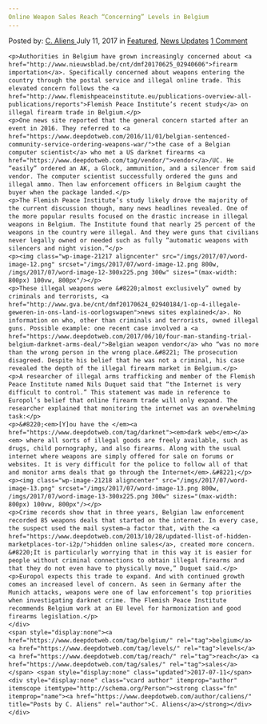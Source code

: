 ```yaml
---
Online Weapon Sales Reach “Concerning” Levels in Belgium
---
```

<article class="post-listing post-21212 post type-post status-publish format-standard has-post-thumbnail hentry  tag-belgium tag-levels tag-reach tag-sales tag-weapon">
    <div class="post-inner">
        <span>Posted by: <a href="https://www.deepdotweb.com/author/caliens/" title="">C. Aliens </a></span>
    <span>July 11, 2017</span>
    <span>in <a href="https://www.deepdotweb.com/category/deepdot-news/" rel="category tag">Featured</a>, <a href="https://www.deepdotweb.com/category/news-updates/" rel="category tag">News Updates</a></span>
    <span><a href="https://www.deepdotweb.com/2017/07/11/online-weapon-sales-reach-concerning-levels-belgium/#comments">1 Comment</a></span>
    </p>
    <div class="clear"></div>
    
    <p>Authorities in Belgium have grown increasingly concerned about <a href="http://www.nieuwsblad.be/cnt/dmf20170625_02940606">firearm importation</a>. Specifically concerned about weapons entering the country through the postal service and illegal online trade. This elevated concern follows the <a href="http://www.flemishpeaceinstitute.eu/publications-overview-all-publications/reports">Flemish Peace Institute’s recent study</a> on illegal firearm trade in Belgium.</p>
    <p>One news site reported that the general concern started after an event in 2016. They referred to <a href="https://www.deepdotweb.com/2016/11/01/belgian-sentenced-community-service-ordering-weapons-war/">the case of a Belgian computer scientist</a> who met a US darknet firearms <a href="https://www.deepdotweb.com/tag/vendor/">vendor</a>/UC. He “easily” ordered an AK, a Glock, ammunition, and a silencer from said vendor. The computer scientist successfully ordered the guns and illegal ammo. Then law enforcement officers in Belgium caught the buyer when the package landed.</p>
    <p>The Flemish Peace Institute’s study likely drove the majority of the current discussion though, many news headlines revealed. One of the more popular results focused on the drastic increase in illegal weapons in Belgium. The Institute found that nearly 25 percent of the weapons in the country were illegal. And they were guns that civilians never legally owned or needed such as fully “automatic weapons with silencers and night vision.”</p>
    <p><img class="wp-image-21217 aligncenter" src="/imgs/2017/07/word-image-12.png" srcset="/imgs/2017/07/word-image-12.png 800w, /imgs/2017/07/word-image-12-300x225.png 300w" sizes="(max-width: 800px) 100vw, 800px"/></p>
    <p>These illegal weapons were &#8220;almost exclusively” owned by criminals and terrorists, <a href="http://www.gva.be/cnt/dmf20170624_02940184/1-op-4-illegale-geweren-in-ons-land-is-oorlogswapen">news sites explained</a>. No information on who, other than criminals and terrorists, owned illegal guns. Possible example: one recent case involved a <a href="https://www.deepdotweb.com/2017/06/10/four-man-standing-trial-belgium-darknet-arms-deal/">Belgian weapon vendor</a> who “was no more than the wrong person in the wrong place.&#8221; The prosecution disagreed. Despite his belief that he was not a criminal, his case revealed the depth of the illegal firearm market in Belgium.</p>
    <p>A researcher of illegal arms trafficking and member of the Flemish Peace Institute named Nils Duquet said that “the Internet is very difficult to control.” This statement was made in reference to Europol’s belief that online firearm trade will only expand. The researcher explained that monitoring the internet was an overwhelming task:</p>
    <p>&#8220;<em>[Y]ou have the </em><a href="https://www.deepdotweb.com/tag/darknet"><em>dark web</em></a><em> where all sorts of illegal goods are freely available, such as drugs, child pornography, and also firearms. Along with the usual internet where weapons are simply offered for sale on forums or websites. It is very difficult for the police to follow all of that and monitor arms deals that go through the Internet</em>.&#8221;</p>
    <p><img class="wp-image-21218 aligncenter" src="/imgs/2017/07/word-image-13.png" srcset="/imgs/2017/07/word-image-13.png 800w, /imgs/2017/07/word-image-13-300x225.png 300w" sizes="(max-width: 800px) 100vw, 800px"/></p>
    <p>Crime records show that in three years, Belgian law enforcement recorded 85 weapons deals that started on the internet. In every case, the suspect used the mail system—a factor that, with the <a href="https://www.deepdotweb.com/2013/10/28/updated-llist-of-hidden-marketplaces-tor-i2p/">hidden online sales</a>, created more concern. &#8220;It is particularly worrying that in this way it is easier for people without criminal connections to obtain illegal firearms and that they do not even have to physically move,” Duquet said.</p>
    <p>Europol expects this trade to expand. And with continued growth comes an increased level of concern. As seen in Germany after the Munich attacks, weapons were one of law enforcement’s top priorities when investigating darknet crime. The Flemish Peace Institute recommends Belgium work at an EU level for harmonization and good firearms legislation.</p>
    </div>
    <span style="display:none"><a href="https://www.deepdotweb.com/tag/belgium/" rel="tag">belgium</a> <a href="https://www.deepdotweb.com/tag/levels/" rel="tag">levels</a>  <a href="https://www.deepdotweb.com/tag/reach/" rel="tag">reach</a> <a href="https://www.deepdotweb.com/tag/sales/" rel="tag">sales</a> </span> <span style="display:none" class="updated">2017-07-11</span>
    <div style="display:none" class="vcard author" itemprop="author" itemscope itemtype="http://schema.org/Person"><strong class="fn" itemprop="name"><a href="https://www.deepdotweb.com/author/caliens/" title="Posts by C. Aliens" rel="author">C. Aliens</a></strong></div>
    </div>
</article>

